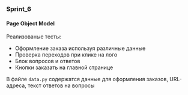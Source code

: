 ### Sprint_6
#### Page Object Model

Реализованые тесты:
* Оформление заказа используя различные данные
* Проверка переходов при клике на лого
* Блок вопросов и ответов
* Кнопки заказать на главной странице

В файле `data.py` содержатся данные для оформления заказов, URL-адреса, текст ответов на вопросы
